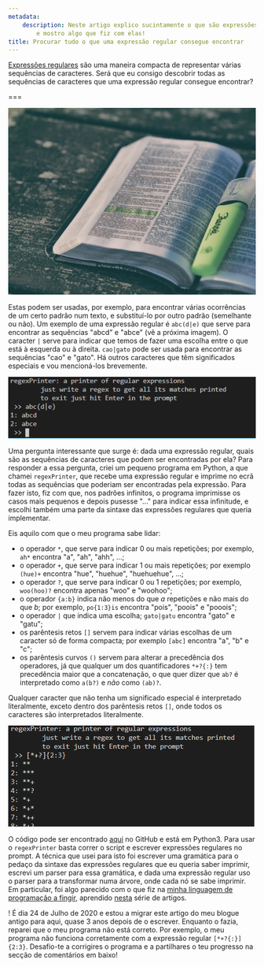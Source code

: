 ```yaml
---
metadata:
    description: Neste artigo explico sucintamente o que são expressões regulares
        e mostro algo que fiz com elas!
title: Procurar tudo o que uma expressão regular consegue encontrar
---
```


[Expressões regulares](https://en.wikipedia.org/wiki/Regular_expression) são uma maneira compacta de representar várias sequências de caracteres. Será que eu consigo descobrir todas as sequências de caracteres que uma expressão regular consegue encontrar?

===

![page of a book with a paragraph highlighted](hightlighted-book.jpg "Photo by Aaron Burden on Unsplash")

Estas podem ser usadas, por exemplo, para encontrar várias ocorrências de um certo padrão num texto, e substituí-lo por outro padrão (semelhante ou não). Um exemplo de uma expressão regular é `abc(d|e)` que serve para encontrar as sequências "abcd" e "abce" (vê a próxima imagem). O caracter `|` serve para indicar que temos de fazer uma escolha entre o que está à esquerda ou à direita. `cao|gato` pode ser usada para encontrar as sequências "cao" e "gato". Há outros caracteres que têm significados especiais e vou mencioná-los brevemente.

![two screenshots of my program](regex.png)

Uma pergunta interessante que surge é: dada uma expressão regular, quais são as sequências de caracteres que podem ser encontradas por ela? Para responder a essa pergunta, criei um pequeno programa em Python, a que chamei `regexPrinter`, que recebe uma expressão regular e imprime no ecrã todas as sequências que poderiam ser encontradas pela expressão. Para fazer isto, fiz com que, nos padrões infinitos, o programa imprimisse os casos mais pequenos e depois pusesse "..." para indicar essa infinitude, e escolhi também uma parte da sintaxe das expressões regulares que queria implementar.

Eis aquilo com que o meu programa sabe lidar:

 - o operador `*`, que serve para indicar $0$ ou mais repetições; por exemplo, `ah*` encontra "a", "ah", "ahh", ...;
 - o operador `+`, que serve para indicar $1$ ou mais repetições; por exemplo `(hue)+` encontra "hue", "huehue", "huehuehue", ...;
 - o operador `?`, que serve para indicar $0$ ou $1$ repetições; por exemplo, `woo(hoo)?` encontra apenas "woo" e "woohoo";
 - o operador `{a:b}` indica não menos do que $a$ repetições e não mais do que $b$; por exemplo, `po{1:3}is` encontra "pois", "poois" e "pooois";
 - o operador `|` que indica uma escolha; `gato|gatu` encontra "gato" e "gatu";
 - os parêntesis retos `[]` servem para indicar várias escolhas de um caracter só de forma compacta; por exemplo `[abc]` encontra "a", "b" e "c";
 - os parêntesis curvos `()` servem para alterar a precedência dos operadores, já que qualquer um dos quantificadores `*+?{:}` tem precedência maior que a concatenação, o que quer dizer que `ab?` é interpretado como `a(b?)` e _não_ como `(ab)?`.

Qualquer caracter que não tenha um significado especial é interpretado literalmente, exceto dentro dos parêntesis retos `[]`, onde todos os caracteres são interpretados literalmente.

![another screenshot of my program](regex2.png)

O código pode ser encontrado [aqui](https://github.com/RojerGS/projects/blob/master/misc/regexPrinter.py) no GitHub e está em Python3. Para usar o `regexPrinter` basta correr o script e escrever expressões regulares no prompt. A técnica que usei para isto foi escrever uma gramática para o pedaço da sintaxe das expressões regulares que eu queria saber imprimir, escrevi um parser para essa gramática, e dada uma expressão regular uso o parser para a transformar numa árvore, onde cada nó se sabe imprimir. Em particular, foi algo parecido com o que fiz na [minha linguagem de programação a fingir](https://mathspp.com/blog/creating-programming-language-from-scratch), aprendido [nesta](https://ruslanspivak.com/lsbasi-part1/) série de artigos.

! É dia 24 de Julho de 2020 e estou a migrar este artigo do meu blogue antigo para aqui, quase 3 anos depois de o escrever. Enquanto o fazia, reparei que o meu programa não está correto. Por exemplo, o meu programa não funciona corretamente com a expressão regular `[*+?{:}]{2:3}`. Desafio-te a corrigires o programa e a partilhares o teu progresso na secção de comentários em baixo!